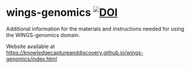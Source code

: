 # wings-genomics [![DOI](https://zenodo.org/badge/350090124.svg)](https://zenodo.org/badge/latestdoi/350090124)
Additional information for the materials and instructions needed for using the WINGS-genomics domain.

Website available at https://knowledgecaptureanddiscovery.github.io/wings-genomics/index.html

